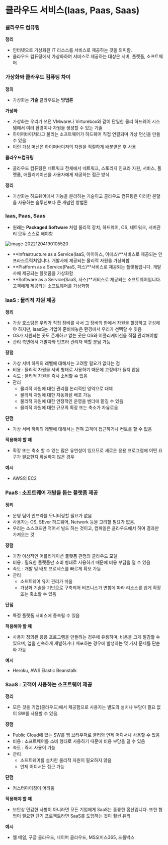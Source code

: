 # 클라우드 서비스(Iaas, Paas, Saas)



### 클라우드 컴퓨팅

**정리**

- 인터넷으로 가상화된 IT 리소스를 서비스로 제공하는 것을 의미함.
- 클라우드 컴퓨팅에서 가상화하여 서비스로 제공하는 대상은 서버, 플랫폼, 소프트웨어



### 가상화와 클라우드 컴퓨팅 차이

**정의**

- 가상화는 **기술** 클라우드는 **방법론**

**가상화**

- 가상화는 우리가 쓰던 VMware나 Virturebox와 같이 단일한 물리 하드웨어 시스템에서 여러 환경이나 자원을 생성할 수 있는 기술
- 하이퍼바이저라고 불리는 소프트웨어가 하드웨어 직접 연결되며 가상 먼신을 만들 수 있음
- 이런 가상 머신은 하이퍼바이저의 자원을 적절하게 배분받은 후 사용

**클라우드컴퓨팅**

- 클라우드 컴퓨팅은 네트워크 전체에서 네트워크, 스토리지 인프라 자원, 서비스, 플랫폼, 애플리케이션을 사용자에게 제공하는 접근 방식

**정리**

- 가상화는 하드웨어에서 기능을 분리하는 기술이고 클라우드 컴퓨팅은 이러한 분할을 사용하는 솔루션보다 큰 개념인 방법론



### Iaas, Paas, Saas

- 원래는 **Packaged Software** 처럼 물리적 장치, 하드웨어, OS, 네트워크, 서버관리  모두 스스로 해야함

![image-20221204190105520](C:\Users\socia\AppData\Roaming\Typora\typora-user-images\image-20221204190105520.png)

- **Infrastructure as a Service(IaaS, 아이아스, 이에스)**서비스로 제공되는 인프라스트럭처입니다. 개발사에 제공되는 물리적 자원을 가상화함
- **Platform as a Service(PaaS, 파스)**서비스로 제공되는 플랫폼입니다. 개발사에 제공되는 플랫폼을 가상화함
- **Software as a Service(SaaS, 사스)**서비스로 제공되는 소프트웨어입니다. 고객에게 제공되는 소프트웨어를 가상화함



### IaaS : 물리적 자원 제공

**정리**

- 가상 호스팅은 우리가 직접 장비를 사서 그 장비의 한에서 자원을 할당하고 구성해야 하지만, IaasS는 기업이 준비해놓은 환경에서 우리가 선택할 수 잇음
- OS가 지원되는 곳도 존재하고 없는 곳은 OS와 어플리케이션을 직접 관리해야함
- 관리 측면에서 개발자와 인프라 관리자 역할 분담 가능



**장점**

- 가상 서버 하위의 레벨에 대해서는 고려할 필요가 없다는 점
- 비용 : 물리적 자원을 서버 형태로 사용하기 때문에 고정비가 들지 않음
- 속도 : 물리적 자원을 즉시 소비할 수 있음
- 관리
  - 물리적 자원에 대한 관리를 논리적인 영역으로 대체
  - 물리적 자원에 대한 자동화된 배포 가능
  - 물리적 자원에 대한 안정적인 운영을 벤더에 맡길 수 있음
  - 물리적 자원에 대한 규모의 확장 또는 축소가 자유로움



**단점**

- 가상 서버 하위의 레벨에 대해서는 전혀 고객이 접근하거나 컨트롤 할 수 없음



**적용해야 할 때**

- 확장 또는 축소 할 수 있는 많은 유연성이 있으므로 새로운 응용 프로그램에 어떤 요구가 필요한지 확실하지 않은 경우



**예시**

- AWS의 EC2

### PaaS : 소프트웨어 개발을 돕는 플랫폼 제공

**정리**

- 운영 팀이 인프라를 모니터링할 필요가 없음
- 사용자는 OS, SEver 하드웨어, Network 등을 고려할 필요가 없음.
- 우리는 소스코드만 적어서 빌드 하는 것이고, 컴파일은 클라우드에서 하여 결과만 가져오는 것



**장점**

- 가장 이상적인 어플리케이션 플랫폼 관점의 클라우드 모델
- 비용 : 필요한 플랫폼만 소비 형태로 사용하기 때문에 비용 부담을 덜 수 있음
- 속도 : 개발 및 배포 프로세스를 빠르게 확보 가능
- 관리
  - 소프트웨어 유지 관리가 쉬움
  - 가상화 기술을 기반으로 구축되어 비즈니스가 변함에 따라 리소스를 쉽게 확장 또는 축소할 수 있음



**단점**

- 특정 플랫폼 서비스에 종속될 수 있음



**적용해야 할 때**

- 사용자 정의된 응용 프로그램을 만들려는 경우에 유용하며, 비용을 크게 절감할 수 있으며, 앱을 신속하게 개발하거나 배포하는 경우에 발생하는 몇 가지 문제를 단순화 가능



**예시**

- Heroku, AWS Elastic Beanstalk

### SaaS : 고객이 사용하는 소프트웨어 제공

**정리**

- 모든 것을 기업(클라우드)에서 제공함으로 사용자는 별도의 설치나 부담이 필요 없이 SW를 사용할 수 있음.

  

**장점**

- Public Cloud에 있는 SW를 웹 브라우저로 불러와 언제 어디서나 사용할 수 있음
- 비용 : 소프트웨어를 소비 형태로 사용하기 때문에 비용 부담을 덜 수 있음
- 속도 : 즉시 사용이 가능
- 관리
  - 소프트웨어를 설치한 물리적 자원이 필요하지 않음
  - 언제 어디서든 접근 가능



**단점**

- 커스터마이징이 어려움



**적용해야 할 때**

- 보안상 민감한 사항이 아니라면 모든 기업에게 SaaS는 훌륭한 옵션입니다. 또한 협업이 필요한 단기 프로젝트라면 SaaS를 도입하는 것이 훨씬 유리



**예시**

- 웹 메일, 구글 클라우드, 네이버 클라우드, MS오피스365, 드롭박스
